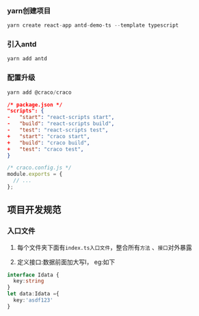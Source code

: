 

### yarn创建项目
```js
yarn create react-app antd-demo-ts --template typescript
```

### 引入antd
```js
yarn add antd
```

### 配置升级
```js
yarn add @craco/craco
```

```json
/* package.json */
"scripts": {
-   "start": "react-scripts start",
-   "build": "react-scripts build",
-   "test": "react-scripts test",
+   "start": "craco start",
+   "build": "craco build",
+   "test": "craco test",
}
```

```js
/* craco.config.js */
module.exports = {
  // ...
};
```


## 项目开发规范

### 入口文件
1. 每个文件夹下面有`index.ts入口文件`，整合所有`方法` 、`接口`对外暴露

2. 定义接口:数据前面加大写I， eg:如下
```ts
interface Idata {
  key:string
}
let data:Idata ={
  key:'asdf123'
}

```